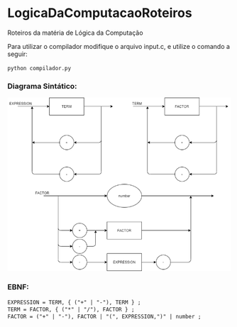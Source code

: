 # LogicaDaComputacaoRoteiros
Roteiros da matéria de Lógica da Computação


Para utilizar o compilador modifique o arquivo input.c, e utilize o comando a seguir:

`python compilador.py`


### Diagrama Sintático:

<img src=Diagrama+-.png>

### EBNF:

```
EXPRESSION = TERM, { ("+" | "-"), TERM } ;
TERM = FACTOR, { ("*" | "/"), FACTOR } ;
FACTOR = ("+" | "-"), FACTOR | "(", EXPRESSION,")" | number ;

```